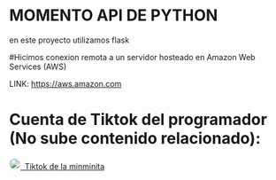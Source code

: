# MOMENTO API DE PYTHON

en este proyecto utilizamos flask

#Hicimos conexion remota a un servidor hosteado en Amazon Web Services (AWS)

LINK: https://aws.amazon.com

# Cuenta de Tiktok del programador (No sube contenido relacionado): 
<a href="https://www.tiktok.com/@minminaburrida"><img style="border-radius:100%" src="https://user-images.githubusercontent.com/85806077/235405476-4d2b1727-29ff-4380-a5d0-44eab512a03d.png" alt="TikTok de la minmin XD" width="20" />&nbsp; Tiktok de la minminita</a>




